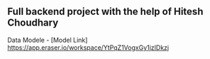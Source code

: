 ## Full backend project with the help of Hitesh Choudhary

Data Modele - [Model Link] https://app.eraser.io/workspace/YtPqZ1VogxGy1jzIDkzj